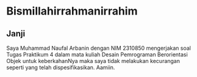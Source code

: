 # Bismillahirrahmanirrahim

## Janji
Saya Muhammad Naufal Arbanin dengan NIM 2310850 mengerjakan soal Tugas Praktikum 4 dalam mata kuliah Desain Pemrograman Berorientasi Objek untuk keberkahanNya maka saya tidak melakukan kecurangan seperti yang telah dispesifikasikan. Aamiin.
